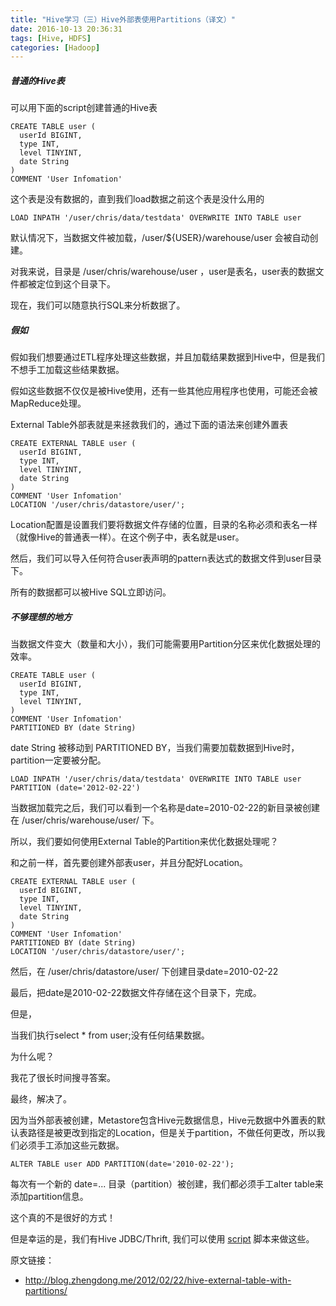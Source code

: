 ```yaml
---
title: "Hive学习（三）Hive外部表使用Partitions（译文）"
date: 2016-10-13 20:36:31
tags: [Hive, HDFS]
categories: [Hadoop]
---
```


##### 普通的Hive表

可以用下面的script创建普通的Hive表

```
CREATE TABLE user (
  userId BIGINT,
  type INT,
  level TINYINT,
  date String
)
COMMENT 'User Infomation'
```

这个表是没有数据的，直到我们load数据之前这个表是没什么用的

```
LOAD INPATH '/user/chris/data/testdata' OVERWRITE INTO TABLE user
```

默认情况下，当数据文件被加载，/user/${USER}/warehouse/user 会被自动创建。

对我来说，目录是 /user/chris/warehouse/user ，user是表名，user表的数据文件都被定位到这个目录下。

现在，我们可以随意执行SQL来分析数据了。

##### 假如

假如我们想要通过ETL程序处理这些数据，并且加载结果数据到Hive中，但是我们不想手工加载这些结果数据。

假如这些数据不仅仅是被Hive使用，还有一些其他应用程序也使用，可能还会被MapReduce处理。

External Table外部表就是来拯救我们的，通过下面的语法来创建外置表

```
CREATE EXTERNAL TABLE user (
  userId BIGINT,
  type INT,
  level TINYINT,
  date String
)
COMMENT 'User Infomation'
LOCATION '/user/chris/datastore/user/';
```

Location配置是设置我们要将数据文件存储的位置，目录的名称必须和表名一样（就像Hive的普通表一样）。在这个例子中，表名就是user。

然后，我们可以导入任何符合user表声明的pattern表达式的数据文件到user目录下。

所有的数据都可以被Hive SQL立即访问。

##### 不够理想的地方

当数据文件变大（数量和大小），我们可能需要用Partition分区来优化数据处理的效率。

```
CREATE TABLE user (
  userId BIGINT,
  type INT,
  level TINYINT,
)
COMMENT 'User Infomation'
PARTITIONED BY (date String)
```

date String 被移动到 PARTITIONED BY，当我们需要加载数据到Hive时，partition一定要被分配。

```
LOAD INPATH '/user/chris/data/testdata' OVERWRITE INTO TABLE user PARTITION (date='2012-02-22')
```

当数据加载完之后，我们可以看到一个名称是date=2010-02-22的新目录被创建在 /user/chris/warehouse/user/ 下。

所以，我们要如何使用External Table的Partition来优化数据处理呢？

和之前一样，首先要创建外部表user，并且分配好Location。

```
CREATE EXTERNAL TABLE user (
  userId BIGINT,
  type INT,
  level TINYINT,
  date String
)
COMMENT 'User Infomation'
PARTITIONED BY (date String)
LOCATION '/user/chris/datastore/user/';
```

然后，在 /user/chris/datastore/user/ 下创建目录date=2010-02-22

最后，把date是2010-02-22数据文件存储在这个目录下，完成。

但是，

当我们执行select * from user;没有任何结果数据。

为什么呢？

我花了很长时间搜寻答案。

最终，解决了。

因为当外部表被创建，Metastore包含Hive元数据信息，Hive元数据中外置表的默认表路径是被更改到指定的Location，但是关于partition，不做任何更改，所以我们必须手工添加这些元数据。

```
ALTER TABLE user ADD PARTITION(date='2010-02-22');
```

每次有一个新的 date=... 目录（partition）被创建，我们都必须手工alter table来添加partition信息。

这个真的不是很好的方式！

但是幸运的是，我们有Hive JDBC/Thrift, 我们可以使用 [script](https://github.com/don9z/hadoop-tools/blob/master/hive/addpartition.py) 脚本来做这些。

原文链接：

- http://blog.zhengdong.me/2012/02/22/hive-external-table-with-partitions/